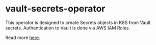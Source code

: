 # vault-secrets-operator

This operator is designed to create Secrets objects in K8S from Vault secrets. Authentication to Vault is done via AWS IAM Roles.

Read more [here](https://vault-secrets-operator.readthedocs.io/en/latest/).
